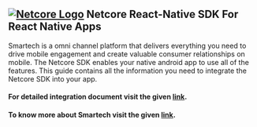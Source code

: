## [![Netcore Logo](https://netcore.in/wp-content/themes/netcore/img/Netcore-new-Logo.png)](http:www.netcore.in)  Netcore React-Native SDK For React Native Apps
Smartech is a omni channel platform that delivers everything you need to drive mobile engagement and create valuable consumer relationships on mobile. The Netcore SDK enables your native android app to use all of the features. This guide contains all the information you need to integrate the Netcore SDK into your app.

#### For detailed integration document visit the given [link](https://docs.netcoresmartech.com/docs/react-native-sdk-integration).
#### To know more about Smartech visit the given [link](https://docs.netcoresmartech.com/).
